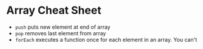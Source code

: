 # Array Cheat Sheet

- `push` puts new element at end of array
- `pop` removes last element from array
- `forEach` executes a function once for each element in an array. You can't 